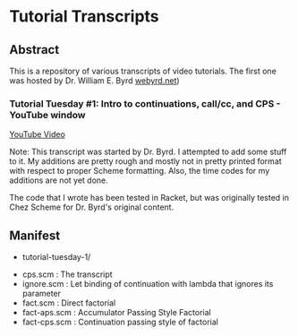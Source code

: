 # Tutorial Transcripts

## Abstract

This is a repository of various transcripts of video tutorials.
The first one was hosted by Dr. William E. Byrd [webyrd.net](http://webyrd.net))

### Tutorial Tuesday #1: Intro to continuations, call/cc, and CPS - YouTube window

[YouTube Video](https://www.youtube.com/watch?v=2GfFlfToBCo&t=10s)


Note: This transcript was started by Dr. Byrd. I attempted to add some stuff to it.
My additions are pretty rough and mostly not in pretty printed format with respect to  proper
Scheme formatting. Also, the time codes  for my additions are not yet done.

The code that I wrote has been tested in Racket, but was originally tested in
Chez Scheme for Dr. Byrd's original content.

## Manifest

*  tutorial-tuesday-1/
  - cps.scm : The transcript
  - ignore.scm : Let binding of continuation with lambda that ignores its parameter
  - fact.scm : Direct factorial
  - fact-aps.scm : Accumulator Passing Style Factorial
  - fact-cps.scm  : Continuation passing style of factorial


